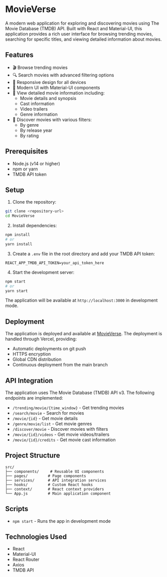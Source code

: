 # MovieVerse

A modern web application for exploring and discovering movies using The Movie Database (TMDB) API. Built with React and Material-UI, this application provides a rich user interface for browsing trending movies, searching for specific titles, and viewing detailed information about movies.

## Features

- 🎬 Browse trending movies
- 🔍 Search movies with advanced filtering options
- 📱 Responsive design for all devices
- 🎨 Modern UI with Material-UI components
- 🎥 View detailed movie information including:
  - Movie details and synopsis
  - Cast information
  - Video trailers
  - Genre information
- 🎯 Discover movies with various filters:
  - By genre
  - By release year
  - By rating

## Prerequisites

- Node.js (v14 or higher)
- npm or yarn
- TMDB API token

## Setup

1. Clone the repository:
```bash
git clone <repository-url>
cd MovieVerse
```

2. Install dependencies:
```bash
npm install
# or
yarn install
```

3. Create a `.env` file in the root directory and add your TMDB API token:
```
REACT_APP_TMDB_API_TOKEN=your_api_token_here
```

4. Start the development server:
```bash
npm start
# or
yarn start
```

The application will be available at `http://localhost:3000` in development mode.

## Deployment

The application is deployed and available at [MovieVerse](https://movie-verse-lilac.vercel.app/). The deployment is handled through Vercel, providing:
- Automatic deployments on git push
- HTTPS encryption
- Global CDN distribution
- Continuous deployment from the main branch

## API Integration

The application uses The Movie Database (TMDB) API v3. The following endpoints are implemented:

- `/trending/movie/{time_window}` - Get trending movies
- `/search/movie` - Search for movies
- `/movie/{id}` - Get movie details
- `/genre/movie/list` - Get movie genres
- `/discover/movie` - Discover movies with filters
- `/movie/{id}/videos` - Get movie videos/trailers
- `/movie/{id}/credits` - Get movie cast information

## Project Structure

```
src/
├── components/     # Reusable UI components
├── pages/         # Page components
├── services/      # API integration services
├── hooks/         # Custom React hooks
├── context/       # React context providers
└── App.js         # Main application component
```

## Scripts

- `npm start` - Runs the app in development mode

## Technologies Used

- React
- Material-UI
- React Router
- Axios
- TMDB API
